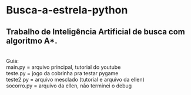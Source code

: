 # Busca-a-estrela-python
## Trabalho de Inteligência Artificial de busca com algoritmo A*. 

\
Guia: \
main.py = arquivo principal, tutorial do youtube \
teste.py = jogo da cobrinha pra testar pygame \
teste2.py = arquivo mesclado (tutorial e arquivo da ellen) \
socorro.py = arquivo da ellen, não terminei o debug 

